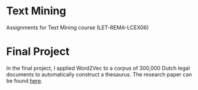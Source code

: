 # Text Mining
Assignments for Text Mining course (LET-REMA-LCEX06)

# Final Project
In the final project, I applied Word2Vec to a corpus of 300,000 Dutch legal documents to automatically construct a thesaurus. The research paper can be found [here](https://github.com/jvanvugt/text-mining/raw/master/project/paper/ResearchPaper_JorisvanVugt.pdf).
